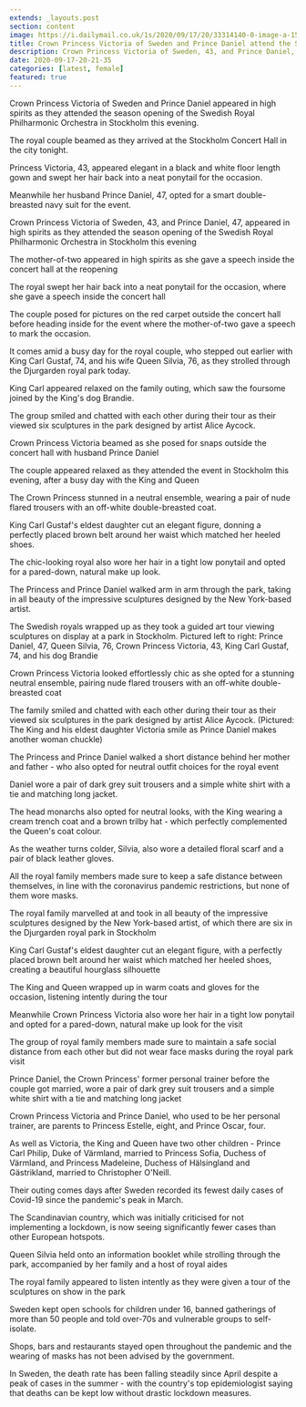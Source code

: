 ```yaml
---
extends: _layouts.post
section: content
image: https://i.dailymail.co.uk/1s/2020/09/17/20/33314140-0-image-a-154_1600370264822.jpg 
title: Crown Princess Victoria of Sweden and Prince Daniel attend the Swedish Royal Philharmonic Orchestra 
description: Crown Princess Victoria of Sweden, 43, and Prince Daniel, 47, were in high spirits as they attended the season opening of the Swedish Royal Philharmonic Orchestra in Stockholm this evening. 
date: 2020-09-17-20-21-35 
categories: [latest, female] 
featured: true 
--- 
```

Crown Princess Victoria of Sweden and Prince Daniel appeared in high spirits as they attended the season opening of the Swedish Royal Philharmonic Orchestra in Stockholm this evening.

The royal couple beamed as they arrived at the Stockholm Concert Hall in the city tonight.

Princess Victoria, 43, appeared elegant in a black and white floor length gown and swept her hair back into a neat ponytail for the occasion.

Meanwhile her husband Prince Daniel, 47, opted for a smart double-breasted navy suit for the event.

Crown Princess Victoria of Sweden, 43, and Prince Daniel, 47, appeared in high spirits as they attended the season opening of the Swedish Royal Philharmonic Orchestra in Stockholm this evening

The mother-of-two appeared in high spirits as she gave a speech inside the concert hall at the reopening 

The royal swept her hair back into a neat ponytail for the occasion, where she gave a speech inside the concert hall 

The couple posed for pictures on the red carpet outside the concert hall before heading inside for the event where the mother-of-two gave a speech to mark the occasion. 

It comes amid a busy day for the royal couple, who stepped out earlier with King Carl Gustaf, 74, and his wife Queen Silvia, 76, as they strolled through the Djurgarden royal park today. 

King Carl appeared relaxed on the family outing, which saw the foursome joined by the King's dog Brandie. 

The group smiled and chatted with each other during their tour as their viewed six sculptures in the park designed by artist Alice Aycock. 

Crown Princess Victoria beamed as she posed for snaps outside the concert hall with husband Prince Daniel

The couple appeared relaxed as they attended the event in Stockholm this evening, after a busy day with the King and Queen 

The Crown Princess stunned in a neutral ensemble, wearing a pair of nude flared trousers with an off-white double-breasted coat. 

King Carl Gustaf's eldest daughter cut an elegant figure, donning a perfectly placed brown belt around her waist which matched her heeled shoes. 

The chic-looking royal also wore her hair in a tight low ponytail and opted for a pared-down, natural make up look.  

The Princess and Prince Daniel walked arm in arm through the park, taking in all beauty of the impressive sculptures designed by the New York-based artist.  

The Swedish royals wrapped up as they took a guided art tour viewing sculptures on display at a park in Stockholm. Pictured left to right: Prince Daniel, 47, Queen Silvia, 76, Crown Princess Victoria, 43, King Carl Gustaf, 74, and his dog Brandie

Crown Princess Victoria looked effortlessly chic as she opted for a stunning neutral ensemble, pairing nude flared trousers with an off-white double-breasted coat

The family smiled and chatted with each other during their tour as their viewed six sculptures in the park designed by artist Alice Aycock. (Pictured: The King and his eldest daughter Victoria smile as Prince Daniel makes another woman chuckle)

The Princess and Prince Daniel walked a short distance behind her mother and father - who also opted for neutral outfit choices for the royal event

Daniel wore a pair of dark grey suit trousers and a simple white shirt with a tie and matching long jacket. 

The head monarchs also opted for neutral looks, with the King wearing a cream trench coat and a brown trilby hat - which perfectly complemented the Queen's coat colour. 

As the weather turns colder, Silvia, also wore a detailed floral scarf and a pair of black leather gloves. 

All the royal family members made sure to keep a safe distance between themselves, in line with the coronavirus pandemic restrictions, but none of them wore masks. 

The royal family marvelled at and took in all beauty of the impressive sculptures designed by the New York-based artist, of which there are six in the Djurgarden royal park in Stockholm

King Carl Gustaf's eldest daughter cut an elegant figure, with a perfectly placed brown belt around her waist which matched her heeled shoes, creating a beautiful hourglass silhouette

The King and Queen wrapped up in warm coats and gloves for the occasion, listening intently during the tour 

Meanwhile Crown Princess Victoria also wore her hair in a tight low ponytail and opted for a pared-down, natural make up look for the visit

The group of royal family members made sure to maintain a safe social distance from each other but did not wear face masks during the royal park visit

Prince Daniel, the Crown Princess' former personal trainer before the couple got married, wore a pair of dark grey suit trousers and a simple white shirt with a tie and matching long jacket

Crown Princess Victoria and Prince Daniel, who used to be her personal trainer, are parents to Princess Estelle, eight, and Prince Oscar, four. 

As well as Victoria, the King and Queen have two other children - Prince Carl Philip, Duke of Värmland, married to Princess Sofia, Duchess of Värmland, and Princess Madeleine, Duchess of Hälsingland and Gästrikland, married to Christopher O'Neill.

Their outing comes days after Sweden recorded its fewest daily cases of Covid-19 since the pandemic's peak in March.  

The Scandinavian country, which was initially criticised for not implementing a lockdown, is now seeing significantly fewer cases than other European hotspots. 

Queen Silvia held onto an information booklet while strolling through the park, accompanied by her family and a host of royal aides 

The royal family appeared to listen intently as they were given a tour of the sculptures on show in the park  

Sweden kept open schools for children under 16, banned gatherings of more than 50 people and told over-70s and vulnerable groups to self-isolate.

Shops, bars and restaurants stayed open throughout the pandemic and the wearing of masks has not been advised by the government.

In Sweden, the death rate has been falling steadily since April despite a peak of cases in the summer - with the country's top epidemiologist saying that deaths can be kept low without drastic lockdown measures.

